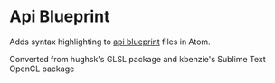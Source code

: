 # Api Blueprint

Adds syntax highlighting to [api blueprint](http://apiblueprint.org/) files in Atom.

Converted from hughsk's GLSL package and kbenzie's Sublime Text OpenCL package
